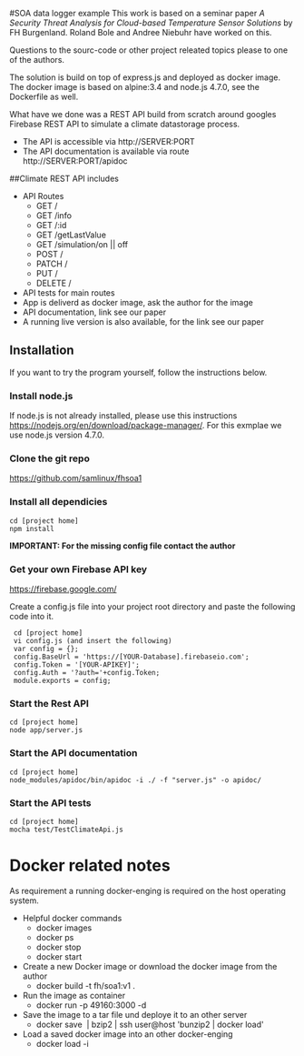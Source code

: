 #SOA data logger example
This work is based on a seminar paper *A Security Threat Analysis for Cloud-based Temperature Sensor Solutions* by FH Burgenland. Roland Bole and Andree Niebuhr have worked on this.

Questions to the sourc-code or other project releated topics please to one of the authors.

The solution is build on top of express.js and deployed as docker image. The docker image is based on alpine:3.4 and node.js 4.7.0, see the Dockerfile as well. 

What have we done was a REST API build from scratch around googles Firebase REST API to simulate a climate datastorage process.

- The API is accessible via http://SERVER:PORT
- The API documentation is available via route http://SERVER:PORT/apidoc

##Climate REST API includes 

- API Routes
    + GET /
    + GET /info
    + GET /:id
    + GET /getLastValue
    + GET /simulation/on || off
    + POST /
    + PATCH /
    + PUT /
    + DELETE /
- API tests for main routes
- App is deliverd as docker image, ask the author for the image
- API documentation, link see our paper
- A running live version is also available, for the link see our paper

## Installation
If you want to try the program yourself, follow the instructions below.

### Install node.js 
If node.js is not already installed, please use this instructions https://nodejs.org/en/download/package-manager/.
For this exmplae we use node.js version 4.7.0.

### Clone the git repo
https://github.com/samlinux/fhsoa1

### Install all dependicies
```
cd [project home]  
npm install
```

**IMPORTANT: For the missing config file contact the author**

### Get your own Firebase API key
https://firebase.google.com/

Create a config.js file into your project root directory and paste the following code into it.
```  
 cd [project home]
 vi config.js (and insert the following) 
 var config = {};
 config.BaseUrl = 'https://[YOUR-Database].firebaseio.com';
 config.Token = '[YOUR-APIKEY]';
 config.Auth = '?auth='+config.Token;
 module.exports = config;
```

### Start the Rest API
```
cd [project home]  
node app/server.js
```
### Start the API documentation
```
cd [project home]  
node_modules/apidoc/bin/apidoc -i ./ -f "server.js" -o apidoc/ 
```
### Start the API tests
```
cd [project home]  
mocha test/TestClimateApi.js 
```

# Docker related notes
As requirement a running docker-enging is required on the host operating system.

- Helpful docker commands
    + docker images
    + docker ps 
    + docker stop <running container id>
    + docker start <running container id>
- Create a new Docker image or download the docker image from the author
    - docker build -t fh/soa1:v1 .
- Run the image as container
    - docker run -p 49160:3000 -d <image>
- Save the image to a tar file und deploye it to an other server
    - docker save <image> | bzip2 | ssh user@host 'bunzip2 | docker load'
- Load a saved docker image into an other docker-enging
    - docker load -i <path to image tar file>



